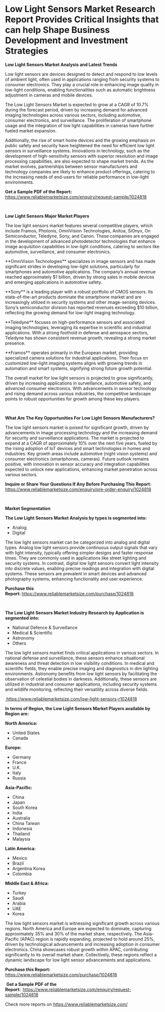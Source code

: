 <p><h1>Low Light Sensors Market Research Report Provides Critical Insights that can help Shape Business Development and Investment Strategies</h1></p><p><strong>Low Light Sensors Market Analysis and Latest Trends</strong></p>
<p><p>Low light sensors are devices designed to detect and respond to low levels of ambient light, often used in applications ranging from security systems to consumer electronics. They play a crucial role in enhancing image quality in low-light conditions, enabling functionalities such as automatic brightness adjustment in cameras and mobile devices. </p><p>The Low Light Sensors Market is expected to grow at a CAGR of 10.7% during the forecast period, driven by increasing demand for advanced imaging technologies across various sectors, including automotive, consumer electronics, and surveillance. The proliferation of smartphone usage and the integration of low light capabilities in cameras have further fueled market expansion. </p><p>Additionally, the rise of smart home devices and the growing emphasis on public safety and security have heightened the need for efficient low light sensors in surveillance systems. Innovations in technology, such as the development of high-sensitivity sensors with superior resolution and image processing capabilities, are also expected to shape market trends. As the market evolves, partnerships between sensor manufacturers and technology companies are likely to enhance product offerings, catering to the increasing needs of end-users for reliable performance in low-light environments.</p></p>
<p><strong>Get a Sample PDF of the Report:&nbsp;</strong> <a href="https://www.reliablemarketsize.com/enquiry/request-sample/1024818?utm_campaign=2640&utm_medium=2&utm_source=Github&utm_content=ia&utm_term=06032025&utm_id=low-light-sensors">https://www.reliablemarketsize.com/enquiry/request-sample/1024818</a></p>
<p>&nbsp;</p>
<p><strong>Low Light Sensors Major Market Players</strong></p>
<p><p>The low light sensors market features several competitive players, which include Framos, Photonis, OmniVision Technologies, Anitoa, SiOnyx, On Semiconductor, Teledyne, Sony, and Canon. These companies are engaged in the development of advanced photodetector technologies that enhance image acquisition capabilities in low-light conditions, catering to sectors like automotive, surveillance, and consumer electronics.</p><p>**OmniVision Technologies** specializes in image sensors and has made significant strides in developing low-light solutions, particularly for smartphones and automotive applications. The company’s annual revenue reached approximately $1 billion, driven by strong sales in mobile devices and emerging applications in automotive safety.</p><p>**Sony** is a leading player with a robust portfolio of CMOS sensors. Its state-of-the-art products dominate the smartphone market and are increasingly utilized in security systems and other image-sensing devices. Sony’s semiconductor division has reported revenues exceeding $10 billion, reflecting the growing demand for low-light imaging technology.</p><p>**Teledyne** focuses on high-performance sensors and associated imaging technologies, leveraging its expertise in scientific and industrial applications. With a strong foothold in defense and aerospace sectors, Teledyne has shown consistent revenue growth, revealing a strong market presence.</p><p>**Framos** operates primarily in the European market, providing specialized camera solutions for industrial applications. Their focus on customized low-light imaging systems aligns with growing trends in automation and smart systems, signifying strong future growth potential.</p><p>The overall market for low light sensors is projected to grow significantly, driven by increasing applications in surveillance, automotive safety, and advanced consumer electronics. With advancements in sensor technology and rising demand across various industries, the competitive landscape points to robust opportunities for growth among these key players.</p></p>
<p>&nbsp;</p>
<p><strong>What Are The Key Opportunities For Low Light Sensors Manufacturers?</strong></p>
<p><p>The low light sensors market is poised for significant growth, driven by advancements in image processing technology and the increasing demand for security and surveillance applications. The market is projected to expand at a CAGR of approximately 10% over the next five years, fueled by the rising adoption of IoT devices and smart technologies in homes and industries. Key growth areas include automotive (night vision systems) and consumer electronics (smartphones, cameras). Future outlook remains positive, with innovation in sensor accuracy and integration capabilities expected to unlock new applications, enhancing market penetration across various sectors.</p></p>
<p><strong>Inquire or Share Your Questions If Any Before Purchasing This Report:</strong> <a href="https://www.reliablemarketsize.com/enquiry/pre-order-enquiry/1024818?utm_campaign=2640&utm_medium=2&utm_source=Github&utm_content=ia&utm_term=06032025&utm_id=low-light-sensors">https://www.reliablemarketsize.com/enquiry/pre-order-enquiry/1024818</a></p>
<p>&nbsp;</p>
<p><strong>Market Segmentation</strong></p>
<p><strong>The Low Light Sensors Market Analysis by types is segmented into:</strong></p>
<p><ul><li>Analog</li><li>Digital</li></ul></p>
<p><p>The low light sensors market can be categorized into analog and digital types. Analog low light sensors provide continuous output signals that vary with light intensity, typically offering simpler designs and faster response times. They are commonly used in applications like street lighting and security systems. In contrast, digital low light sensors convert light intensity into discrete values, enabling precise readings and integration with digital systems. These sensors are prevalent in smart devices and advanced photography systems, enhancing functionality and user experience.</p></p>
<p><strong>Purchase this Report:&nbsp;</strong><a href="https://www.reliablemarketsize.com/purchase/1024818?utm_campaign=2640&utm_medium=2&utm_source=Github&utm_content=ia&utm_term=06032025&utm_id=low-light-sensors">https://www.reliablemarketsize.com/purchase/1024818</a></p>
<p>&nbsp;</p>
<p><strong>The Low Light Sensors Market Industry Research by Application is segmented into:</strong></p>
<p><ul><li>National Defence & Surveillance</li><li>Medical & Scientific</li><li>Astronomy</li><li>Others</li></ul></p>
<p><p>The low light sensors market finds critical applications in various sectors. In national defense and surveillance, these sensors enhance situational awareness and threat detection in low visibility conditions. In medical and scientific fields, they enable precise imaging and diagnostics in dim lighting environments. Astronomy benefits from low light sensors by facilitating the observation of celestial bodies in darkness. Additionally, these sensors are utilized in industrial and consumer applications, including security systems and wildlife monitoring, reflecting their versatility across diverse fields.</p></p>
<p><a href="https://www.reliablemarketsize.com/low-light-sensors-r1024818?utm_campaign=2640&utm_medium=2&utm_source=Github&utm_content=ia&utm_term=06032025&utm_id=low-light-sensors">&nbsp;https://www.reliablemarketsize.com/low-light-sensors-r1024818</a></p>
<p><strong>In terms of Region, the Low Light Sensors Market Players available by Region are:</strong></p>
<p>
    <p> <strong> North America: </strong>
        <ul>
            <li>United States</li>
            <li>Canada</li>
        </ul>
        </p> 
    <p> <strong> Europe: </strong>
        <ul>
            <li>Germany</li>
            <li>France</li>
            <li>U.K.</li>
            <li>Italy</li>
            <li>Russia</li>
        </ul>
        </p> 
    <p> <strong> Asia-Pacific: </strong>
        <ul>
            <li>China</li>
            <li>Japan</li>
            <li>South Korea</li>
            <li>India</li>
            <li>Australia</li>
            <li>China Taiwan</li>
            <li>Indonesia</li>
            <li>Thailand</li>
            <li>Malaysia</li>
        </ul>
        </p> 
    <p> <strong> Latin America: </strong>
        <ul>
            <li>Mexico</li>
            <li>Brazil</li>
            <li>Argentina Korea</li>
            <li>Colombia</li>
        </ul>
        </p> 
    <p> <strong> Middle East & Africa: </strong>
        <ul>
            <li>Turkey</li>
            <li>Saudi</li>
            <li>Arabia</li>
            <li>UAE</li>
            <li>Korea</li>
        </ul>
    </p>
    </p>
<p><p>The low light sensors market is witnessing significant growth across various regions. North America and Europe are expected to dominate, capturing approximately 35% and 30% of the market share, respectively. The Asia-Pacific (APAC) region is rapidly expanding, projected to hold around 25%, driven by technological advancements and increasing adoption in consumer electronics. China showcases robust growth within APAC, contributing significantly to its overall market share. Collectively, these regions reflect a dynamic landscape for low light sensor advancements and applications.</p></p>
<p><strong>Purchase this Report: </strong><a href="https://www.reliablemarketsize.com/purchase/1024818?utm_campaign=2640&utm_medium=2&utm_source=Github&utm_content=ia&utm_term=06032025&utm_id=low-light-sensors">https://www.reliablemarketsize.com/purchase/1024818</a></p>
<p>&nbsp;<strong>Get a Sample PDF of the Report:&nbsp;&nbsp;</strong><a href="https://www.reliablemarketsize.com/enquiry/request-sample/1024818?utm_campaign=2640&utm_medium=2&utm_source=Github&utm_content=ia&utm_term=06032025&utm_id=low-light-sensors">https://www.reliablemarketsize.com/enquiry/request-sample/1024818</a></p>
<p><strong></strong></p>
<p>Check more reports on <a href="https://www.reliablemarketsize.com/?utm_campaign=2640&utm_medium=2&utm_source=Github&utm_content=ia&utm_term=06032025&utm_id=low-light-sensors">https://www.reliablemarketsize.com/</a></p>